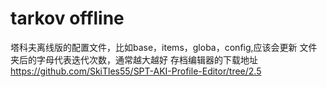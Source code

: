 # tarkov offline
塔科夫离线版的配置文件，比如base，items，globa，config,应该会更新
文件夹后的字母代表迭代次数，通常越大越好
存档编辑器的下载地址
https://github.com/SkiTles55/SPT-AKI-Profile-Editor/tree/2.5
